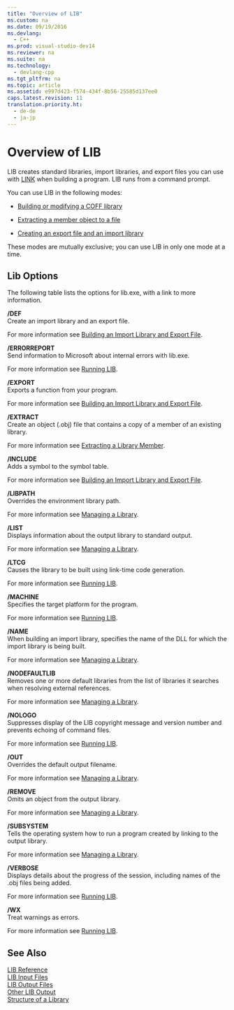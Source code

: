 ```yaml
---
title: "Overview of LIB"
ms.custom: na
ms.date: 09/19/2016
ms.devlang: 
  - C++
ms.prod: visual-studio-dev14
ms.reviewer: na
ms.suite: na
ms.technology: 
  - devlang-cpp
ms.tgt_pltfrm: na
ms.topic: article
ms.assetid: e997d423-f574-434f-8b56-25585d137ee0
caps.latest.revision: 11
translation.priority.ht: 
  - de-de
  - ja-jp
---
```

# Overview of LIB
LIB creates standard libraries, import libraries, and export files you can use with [LINK](../Topic/Linker%20Options.md) when building a program. LIB runs from a command prompt.  
  
 You can use LIB in the following modes:  
  
-   [Building or modifying a COFF library](../vs140/Managing-a-Library.md)  
  
-   [Extracting a member object to a file](../vs140/Extracting-a-Library-Member.md)  
  
-   [Creating an export file and an import library](../vs140/Working-with-Import-Libraries-and-Export-Files.md)  
  
 These modes are mutually exclusive; you can use LIB in only one mode at a time.  
  
## Lib Options  
 The following table lists the options for lib.exe, with a link to more information.  
  
 **/DEF**  
 Create an import library and an export file.  
  
 For more information see [Building an Import Library and Export File](../vs140/Building-an-Import-Library-and-Export-File.md).  
  
 **/ERRORREPORT**  
 Send information to Microsoft about internal errors with lib.exe.  
  
 For more information see [Running LIB](../vs140/Running-LIB.md).  
  
 **/EXPORT**  
 Exports a function from your program.  
  
 For more information see [Building an Import Library and Export File](../vs140/Building-an-Import-Library-and-Export-File.md).  
  
 **/EXTRACT**  
 Create an object (.obj) file that contains a copy of a member of an existing library.  
  
 For more information see [Extracting a Library Member](../vs140/Extracting-a-Library-Member.md).  
  
 **/INCLUDE**  
 Adds a symbol to the symbol table.  
  
 For more information see [Building an Import Library and Export File](../vs140/Building-an-Import-Library-and-Export-File.md).  
  
 **/LIBPATH**  
 Overrides the environment library path.  
  
 For more information see [Managing a Library](../vs140/Managing-a-Library.md).  
  
 **/LIST**  
 Displays information about the output library to standard output.  
  
 For more information see [Managing a Library](../vs140/Managing-a-Library.md).  
  
 **/LTCG**  
 Causes the library to be built using link-time code generation.  
  
 For more information see [Running LIB](../vs140/Running-LIB.md).  
  
 **/MACHINE**  
 Specifies the target platform for the program.  
  
 For more information see [Running LIB](../vs140/Running-LIB.md).  
  
 **/NAME**  
 When building an import library, specifies the name of the DLL for which the import library is being built.  
  
 For more information see [Managing a Library](../vs140/Managing-a-Library.md).  
  
 **/NODEFAULTLIB**  
 Removes one or more default libraries from the list of libraries it searches when resolving external references.  
  
 For more information see [Managing a Library](../vs140/Managing-a-Library.md).  
  
 **/NOLOGO**  
 Suppresses display of the LIB copyright message and version number and prevents echoing of command files.  
  
 For more information see [Running LIB](../vs140/Running-LIB.md).  
  
 **/OUT**  
 Overrides the default output filename.  
  
 For more information see [Managing a Library](../vs140/Managing-a-Library.md).  
  
 **/REMOVE**  
 Omits an object from the output library.  
  
 For more information see [Managing a Library](../vs140/Managing-a-Library.md).  
  
 **/SUBSYSTEM**  
 Tells the operating system how to run a program created by linking to the output library.  
  
 For more information see [Managing a Library](../vs140/Managing-a-Library.md).  
  
 **/VERBOSE**  
 Displays details about the progress of the session, including names of the .obj files being added.  
  
 For more information see [Running LIB](../vs140/Running-LIB.md).  
  
 **/WX**  
 Treat warnings as errors.  
  
 For more information see [Running LIB](../vs140/Running-LIB.md).  
  
## See Also  
 [LIB Reference](../vs140/LIB-Reference.md)   
 [LIB Input Files](../vs140/LIB-Input-Files.md)   
 [LIB Output Files](../vs140/LIB-Output-Files.md)   
 [Other LIB Output](../vs140/Other-LIB-Output.md)   
 [Structure of a Library](../vs140/Structure-of-a-Library.md)